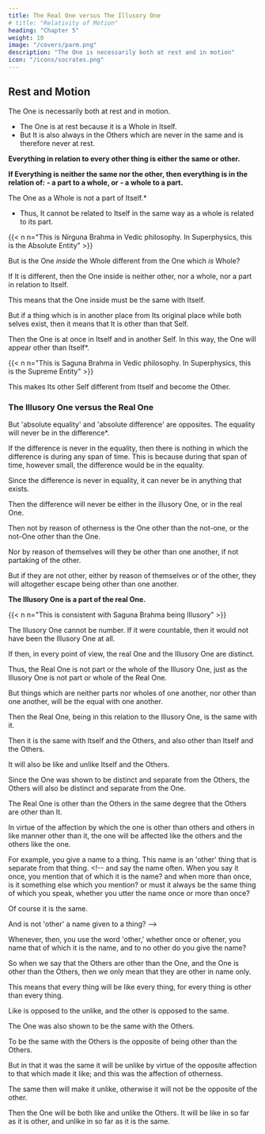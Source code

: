 ```yaml
---
title: The Real One versus The Illusory One
# title: "Relativity of Motion"
heading: "Chapter 5"
weight: 10
image: "/covers/parm.png"
description: "The One is necessarily both at rest and in motion"
icon: "/icons/socrates.png"
---
```




## Rest and Motion

The One is necessarily both at rest and in motion.
- The One is at rest because it is a Whole in Itself.<!-- , for being in one, and not passing out of this, it is in the same, which is Itself. -->
- But It is also always in the Others which are never in the same and is therefore never at rest.

<!-- And must be the same with itself, and other than itself; and also the same with the others, and other than the others; this follows from its previous affections. -->

**Everything in relation to every other thing is either the same or other.**

**If Everything is neither the same nor the other, then everything is in the relation of:**
**- a part to a whole, or**
**- a whole to a part.**

The One as a Whole is not a part of Itself.* 
- Thus, It cannot be <!-- Since it is not a part in relation to itself it cannot be --> related to Itself in the same way as a whole is related to its part.

{{< n n="This is Nirguna Brahma in Vedic philosophy. In Superphysics, this is the Absolute Entity" >}}


But is the One *inside* the Whole different from the One which *is* Whole?

<!-- , and therefore not other than Itself? -->

If It is different, then the One inside is neither other, nor a whole, nor a part in relation to Itself. 

This means that the One inside must be the same with Itself.

But if a thing which is in another place from Its original place while both selves exist, then it means that It is other than that Self. <!-- elf' if this 'itself' remains in the same place with itself, must be other than 'itself,' for it will be in another place. -->

Then the One is at once in Itself and in another Self. In this way, the One will appear other than Itself*.

{{< n n="This is Saguna Brahma in Vedic philosophy. In Superphysics, this is the Supreme Entity" >}}

This makes Its other Self different from Itself and become the Other. 

<!-- Well, then, if anything be other than anything, will it not be other than that which is other?

And will not all things that are not one, be other than the one, and the one other than the not-one? -->

<!-- Then the one will be other than the others?

True.
 -->


### The Illusory One versus the Real One

But 'absolute equality' and 'absolute difference' are opposites. The equality will never be in the difference*.


If the difference is never in the equality, then there is nothing in which the difference is during any span of time. This is because during that span of time, however small, the difference would be in the equality.

Since the difference is never in equality, it can never be in anything that exists.


Then the difference will never be either in the illusory One, or in the real One.

Then not by reason of otherness is the One other than the not-one, or the not-One other than the One.

Nor by reason of themselves will they be other than one another, if not partaking of the other.

But if they are not other, either by reason of themselves or of the other, they will altogether escape being other than one another.

**The Illusory One is a part of the real One.**

{{< n n="This is consistent with Saguna Brahma being Illusory" >}}

The Illusory One cannot be number. If it were countable, then it would not have been the Illusory One at all.

<!-- Again, the not-One is part of the One. In that case, it would have the One. -->

If then, in every point of view, the real One and the Illusory One are distinct. 

Thus, the Real One is not part or the whole of the Illusory One, just as the Illusory One is not part or whole of the Real One.

But things which are neither parts nor wholes of one another, nor other than one another, will be the equal with one another.

Then the Real One, being in this relation to the Illusory One, is the same with it.

Then it is the same with Itself and the Others, and also other than Itself and the Others.

It will also be like and unlike Itself and the Others.

Since the One was shown to be distinct and separate from the Others, the Others will also be distinct and separate from the One.

The Real One is other than the Others in the same degree that the Others are other than It.

In virtue of the affection by which the one is other than others and others in like manner other than it, the one will be affected like the others and the others like the one.

For example, you give a name to a thing. This name is an 'other' thing that is separate from that thing. <!--  and say the name often. When you say it once, you mention that of which it is the name? and when more than once, is it something else which you mention? or must it always be the same thing of which you speak, whether you utter the name once or more than once?

Of course it is the same.

And is not 'other' a name given to a thing? -->

Whenever, then, you use the word 'other,' whether once or oftener, you name that of which it is the name, and to no other do you give the name?

So when we say that the Others are other than the One, and the One is other than the Others, then we only mean that they are other in name only. 

<!-- in repeating the word 'other' we speak of that nature to which the name is applied, and of no other? -->

<!-- Then the One which is other than Others, and the Other which is other than the One, in that the word 'other' is applied to both, will be in the same condition; and that which is in the same condition is like? -->

This means that <!-- Then in virtue of the affection by which the one is other than the others, --> every thing will be like every thing, for every thing is other than every thing.



Like is opposed to the unlike, and the other is opposed to the same. 

The One was also shown to be the same with the Others.

To be the same with the Others is the opposite of being other than the Others. <!-- And in that it was other it was shown to be like? -->

But in that it was the same it will be unlike by virtue of the opposite affection to that which made it like; and this was the affection of otherness.

The same then will make it unlike, otherwise it will not be the opposite of the other.

Then the One will be both like and unlike the Others. It will be like in so far as it is other, and unlike in so far as it is the same.
